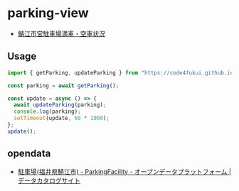 # parking-view

- [鯖江市営駐車場満車・空車状況](https://code4fukui.github.io/parking-view/)

## Usage

```JavaScript
import { getParking, updateParking } from "https://code4fukui.github.io/parking-view/parking.js";

const parking = await getParking();

const update = async () => {
  await updateParking(parking);
  console.log(parking);
  setTimeout(update, 60 * 1000);
};
update();
```

## opendata

- [駐車場(福井県鯖江市) - ParkingFacility - オープンデータプラットフォーム | データカタログサイト](https://ckan.odp.jig.jp/ja/dataset/jp-fukui-sabae-953-odp/resource/f4c10f77-cd9e-471e-a2c5-67198371604d)
